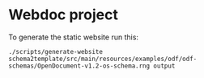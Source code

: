 # Webdoc project

To generate the static website run this:

    ./scripts/generate-website schema2template/src/main/resources/examples/odf/odf-schemas/OpenDocument-v1.2-os-schema.rng output
